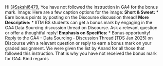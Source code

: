 Hi [@Sakshi6479](/u/sakshi6479),
You have not followed the instruction in GA4 for the bonus mark.
Image: Here are a few caption options for the image: **Short & Sweet:** * Earn
bonus points by posting on the Discourse discussion thread! **More
Descriptive:** * IITM BS students can get a bonus mark by engaging in the GA4
Data Sourcing discussion thread on Discourse. Ask a relevant question or offer
a thoughtful reply! **Emphasis on Specifics:** * Bonus opportunity! Reply to
the GA4 - Data Sourcing - Discussion Thread [TDS Jan 2025] on Discourse with a
relevant question or reply to earn a bonus mark on your graded assignment.
We were given the list by Anand for all those that followed this instruction.
That is why you have not received the bonus mark for GA4.
Kind regards